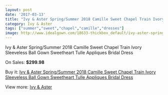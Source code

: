 ```yaml
---
layout: post
date: '2017-03-13'
title: "Ivy & Aster Spring/Summer 2018 Camille Sweet Chapel Train Ivory Sleeveless Ball Gown Sweetheart Tulle Appliques Bridal Dress"
category: Ivy & Aster
tags: ["summer","sweet","chapel","camille","dresses"]
image: http://www.idealgown.com/18633-thickbox_default/ivy-aster-spring-summer-2018-camille-sweet-chapel-train-ivory-sleeveless-ball-gown-sweetheart-tulle-appliques-bridal-dress.jpg
---
```

Ivy & Aster Spring/Summer 2018 Camille Sweet Chapel Train Ivory Sleeveless Ball Gown Sweetheart Tulle Appliques Bridal Dress

On Sales: **$299.98**
<a href="https://www.idealgown.com/en/ivy-aster/7164-ivy-aster-spring-summer-2018-camille-sweet-chapel-train-ivory-sleeveless-ball-gown-sweetheart-tulle-appliques-bridal-dress.html"><amp-img layout="responsive" width="600" height="600" src="//www.idealgown.com/18633-thickbox_default/ivy-aster-spring-summer-2018-camille-sweet-chapel-train-ivory-sleeveless-ball-gown-sweetheart-tulle-appliques-bridal-dress.jpg" alt="Ivy & Aster Spring/Summer 2018 Camille Sweet Chapel Train Ivory Sleeveless Ball Gown Sweetheart Tulle Appliques Bridal Dress 0" /></a>
<a href="https://www.idealgown.com/en/ivy-aster/7164-ivy-aster-spring-summer-2018-camille-sweet-chapel-train-ivory-sleeveless-ball-gown-sweetheart-tulle-appliques-bridal-dress.html"><amp-img layout="responsive" width="600" height="600" src="//www.idealgown.com/18634-thickbox_default/ivy-aster-spring-summer-2018-camille-sweet-chapel-train-ivory-sleeveless-ball-gown-sweetheart-tulle-appliques-bridal-dress.jpg" alt="Ivy & Aster Spring/Summer 2018 Camille Sweet Chapel Train Ivory Sleeveless Ball Gown Sweetheart Tulle Appliques Bridal Dress 1" /></a>

Buy it: [Ivy & Aster Spring/Summer 2018 Camille Sweet Chapel Train Ivory Sleeveless Ball Gown Sweetheart Tulle Appliques Bridal Dress](https://www.idealgown.com/en/ivy-aster/7164-ivy-aster-spring-summer-2018-camille-sweet-chapel-train-ivory-sleeveless-ball-gown-sweetheart-tulle-appliques-bridal-dress.html "Ivy & Aster Spring/Summer 2018 Camille Sweet Chapel Train Ivory Sleeveless Ball Gown Sweetheart Tulle Appliques Bridal Dress")

View more: [Ivy & Aster](https://www.idealgown.com/en/138-ivy-aster "Ivy & Aster")